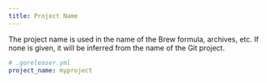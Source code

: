 ```yaml
---
title: Project Name
---
```


The project name is used in the name of the Brew formula, archives, etc.
If none is given, it will be inferred from the name of the Git project.

```yaml
# .goreleaser.yml
project_name: myproject
```
